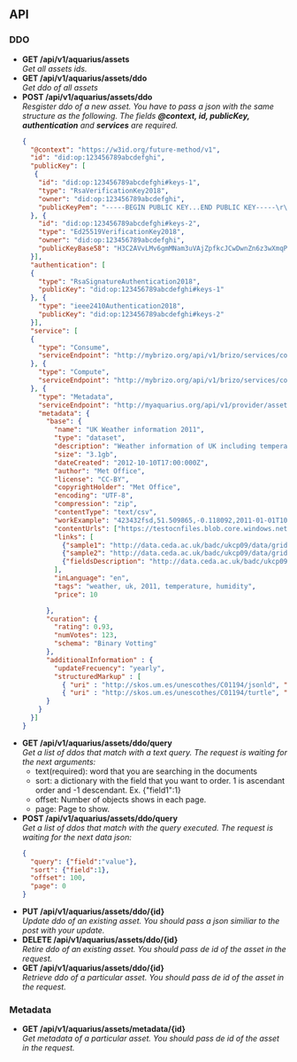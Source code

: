 ## API

### DDO

- **GET /api/v1/aquarius/assets**  
  _Get all assets ids._
- **GET /api/v1/aquarius/assets/ddo**  
  _Get ddo of all assets_
- **POST /api/v1/aquarius/assets/ddo**  
  _Resgister ddo of a new asset.
    You have to pass a json with the same structure as the following. 
    The fields **@context, id, publicKey, authentication** and **services** are required._
    ```json
    {
      "@context": "https://w3id.org/future-method/v1",
      "id": "did:op:123456789abcdefghi",
      "publicKey": [
       {
        "id": "did:op:123456789abcdefghi#keys-1",
        "type": "RsaVerificationKey2018",
        "owner": "did:op:123456789abcdefghi",
        "publicKeyPem": "-----BEGIN PUBLIC KEY...END PUBLIC KEY-----\r\n"
      }, {
        "id": "did:op:123456789abcdefghi#keys-2",
        "type": "Ed25519VerificationKey2018",
        "owner": "did:op:123456789abcdefghi",
        "publicKeyBase58": "H3C2AVvLMv6gmMNam3uVAjZpfkcJCwDwnZn6z3wXmqPV"
      }],
      "authentication": [
      {
        "type": "RsaSignatureAuthentication2018",
        "publicKey": "did:op:123456789abcdefghi#keys-1"
      }, {
        "type": "ieee2410Authentication2018",
        "publicKey": "did:op:123456789abcdefghi#keys-2"
      }], 
      "service": [
      {
        "type": "Consume",
        "serviceEndpoint": "http://mybrizo.org/api/v1/brizo/services/consume?pubKey=${pubKey}&serviceId={serviceId}&url={url}"
      }, {
        "type": "Compute",
        "serviceEndpoint": "http://mybrizo.org/api/v1/brizo/services/compute?pubKey=${pubKey}&serviceId={serviceId}&algo={algo}&container={container}"
      }, {
        "type": "Metadata",
        "serviceEndpoint": "http://myaquarius.org/api/v1/provider/assets/metadata/{did}",
        "metadata": {
          "base": {
            "name": "UK Weather information 2011",
            "type": "dataset",
            "description": "Weather information of UK including temperature and humidity",
            "size": "3.1gb",
            "dateCreated": "2012-10-10T17:00:000Z",
            "author": "Met Office",
            "license": "CC-BY",
            "copyrightHolder": "Met Office",
            "encoding": "UTF-8",
            "compression": "zip",
            "contentType": "text/csv",
            "workExample": "423432fsd,51.509865,-0.118092,2011-01-01T10:55:11+00:00,7.2,68",
            "contentUrls": ["https://testocnfiles.blob.core.windows.net/testfiles/testzkp.zip"],
            "links": [
              {"sample1": "http://data.ceda.ac.uk/badc/ukcp09/data/gridded-land-obs/gridded-land-obs-daily/"},
              {"sample2": "http://data.ceda.ac.uk/badc/ukcp09/data/gridded-land-obs/gridded-land-obs-averages-25km/"},
              {"fieldsDescription": "http://data.ceda.ac.uk/badc/ukcp09/"}
            ],
            "inLanguage": "en",
            "tags": "weather, uk, 2011, temperature, humidity",
            "price": 10
    
          },
          "curation": {
            "rating": 0.93,
            "numVotes": 123,
            "schema": "Binary Votting"
          },
          "additionalInformation" : {
            "updateFrecuency": "yearly",
            "structuredMarkup" : [
              { "uri" : "http://skos.um.es/unescothes/C01194/jsonld", "mediaType" : "application/ld+json"},
              { "uri" : "http://skos.um.es/unescothes/C01194/turtle", "mediaType" : "text/turtle"}]
          }
        }
      }]
    }
    ```
- **GET /api/v1/aquarius/assets/ddo/query**  
  _Get a list of ddos that match with a text query.
   The request is waiting for the next arguments:_
   - text(required): word that you are searching in the documents
   - sort: a dictionary with the field that you want to order. 1 is ascendant order and -1 descendant. Ex. {"field1":1}
   - offset: Number of objects shows in each page.
   - page: Page to show.
- **POST /api/v1/aquarius/assets/ddo/query**  
  _Get a list of ddos that match with the query executed.
    The request is waiting for the next data json:_
    ```json
    {
      "query": {"field":"value"},
      "sort": {"field":1},
      "offset": 100,
      "page": 0
    } 
    ```
- **PUT /api/v1/aquarius/assets/ddo/{id}**  
  _Update ddo of an existing asset. You should pass a json similiar to the post with your update._
- **DELETE /api/v1/aquarius/assets/ddo/{id}**  
  _Retire ddo of an existing asset. You should pass de id of the asset in the request._
- **GET /api/v1/aquarius/assets/ddo/{id}**  
  _Retrieve ddo of a particular asset. You should pass de id of the asset in the request._


### Metadata
- **GET /api/v1/aquarius/assets/metadata/{id}**  
  _Get metadata of a particular asset. You should pass de id of the asset in the request._
